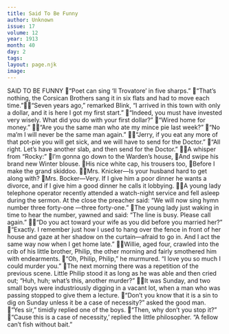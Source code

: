 ```yaml
---
title: Said To Be Funny
author: Unknown
issue: 17
volume: 12
year: 1913
month: 40
day: 2
tags:
layout: page.njk
image:
---
```

SAID TO BE FUNNY “Poet can sing ‘Il Trovatore’ in five sharps.” “That’s nothing, the Corsican Brothers sang it in six flats and had to move each time.”“Seven years ago,” remarked Blink, “I arrived in this town with only a dollar, and it is here I got my first start.” “Indeed, you must have invested very wisely. What did you do with your first dollar?” “Wired home for money.” “Are you the same man who ate my mince pie last week?” “No ma’m I will never be the same man again.” “Jerry, if you eat any more of that pot-pie you will get sick, and we will have to send for the Doctor.” “All right. Let’s have another slab, and then send for the Doctor.” A whisper from “Rocky:” I’m gonna go down to the Warden’s house, And swipe his brand new Winter blouse. His nice white cap, his trousers too, Before I make the grand skiddoo. Mrs. Knicker—Is your husband hard to get along with? Mrs. Bocker—Very. If I give him a poor dinner he wants a divorce, and if I give him a good dinner he calls it lobbying. A young lady telephone operator recently attended a watch-night service and fell asleep during the sermon. At the close the preacher said: “We will now sing hymn number three forty-one —three forty-one.” The young lady just waking in time to hear the number, yawned and said: “The line is busy. Please call again.” “Do you act toward your wife as you did before you married her?” “Exactly. I remember just how I used to hang over the fence in front of her house and gaze at her shadow on the curtain—afraid to go in. And I act the same way now when I get home late.” Willie, aged four, crawled into the crib of his little brother, Philip, the other morning and fairly smothered him with endearments. “Oh, Philip, Philip,” he murmured. “I love you so much I could murder you.” The next morning there was a repetition of the previous scene. Little Philip stood it as long as he was able and then cried out; “Huh, huh; what’s this, another murder?” It was Sunday, and two small boys were industriously digging in a vacant lot, when a man who was passing stopped to give them a lecture. “Don’t you know that it is a sin to dig on Sunday unless it be a case of necessity?” asked the good man. “Yes sir,” timidly replied one of the boys. “Then, why don’t you stop it?” “Cause this is a case of necessity,’ replied the little philosopher. “A fellow can’t fish without bait.” 
